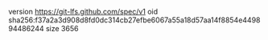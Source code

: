 version https://git-lfs.github.com/spec/v1
oid sha256:f37a2a3d908d8fd0dc314cb27efbe6067a55a18d57aa14f8854e449894486244
size 3656

